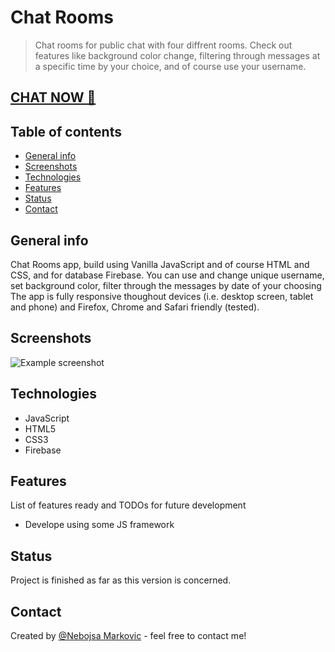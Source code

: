 # Chat Rooms
> Chat rooms for public chat with four diffrent rooms. Check out features like background color change, filtering through messages at a specific time
by your choice, and of course use your username.

<h2> <a href="https://chat-project-a98f0.web.app/"> CHAT NOW 💬 </a> </h2>

## Table of contents
* [General info](#general-info)
* [Screenshots](#screenshots)
* [Technologies](#technologies)
* [Features](#features)
* [Status](#status)
* [Contact](#contact)

## General info
Chat Rooms app, build using Vanilla JavaScript and of course HTML and CSS, and for database Firebase.
You can use and change unique username, set background color, filter through the messages by date of your choosing
The app is fully responsive thoughout devices (i.e. desktop screen, tablet and phone) and Firefox, Chrome and Safari friendly (tested).

## Screenshots
![Example screenshot](https://user-images.githubusercontent.com/59211000/96642026-d7ca2900-1325-11eb-9a75-bbac1c156b24.png)

## Technologies
* JavaScript
* HTML5
* CSS3
* Firebase

## Features
List of features ready and TODOs for future development
* Develope using some JS framework

## Status
Project is finished as far as this version is concerned.

## Contact
Created by [@Nebojsa Markovic](https://www.linkedin.com/in/nebojsa-markovic-6760111b5/) - feel free to contact me!
